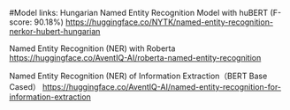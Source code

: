 #Model links:
Hungarian Named Entity Recognition Model with huBERT (F-score: 90.18%)
https://huggingface.co/NYTK/named-entity-recognition-nerkor-hubert-hungarian

Named Entity Recognition (NER) with Roberta
https://huggingface.co/AventIQ-AI/roberta-named-entity-recognition

Named Entity Recognition (NER) of Information Extraction（BERT Base Cased）
https://huggingface.co/AventIQ-AI/named-entity-recognition-for-information-extraction